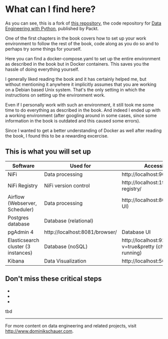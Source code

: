 # What can I find here?

As you can see, this is a fork of <a href="https://github.com/PacktPublishing/Data-Engineering-with-Python">this repository</a>, the code repository for [Data Engineering with Python](https://www.packtpub.com/product/data-engineering-with-python/9781839214189?utm_source=github&utm_medium=repository&utm_campaign=9781839214189), published by Packt.

One of the first chapters in the book covers how to set up your work environment to follow the rest of the book, code along as you do so and to perhaps try some things for yourself. 

Here you can find a docker-compose.yaml to set up the entire environment as described in the book but in Docker containers. This saves you the hassle of doing everything yourself.

I generally liked reading the book and it has certainly helped me, but without mentioning it anywhere it implicitly assumes that you are working on a Debian based Unix system. That's the only setting in which the instructions on setting up the environment work.

Even if I personally work with such an environment, it still took me some time to do everything as described in the book. And indeed I ended up with a working environment (after googling around in some cases, since some information in the book is outdated and this caused some errors).

Since I wanted to get a better understanding of Docker as well after reading the book, I found this to be a rewarding excercise.

## This is what you will set up
| Software | Used for | Accessible via | Credentials |
| --- | --- | --- | --- |
| NiFi | Data processing | http://localhost:9090/nifi/ | |
| NiFi Registry | NiFi version control | http://localhost:19090/nifi-registry/ | |
| Airflow (Webserver, Scheduler)| Data processing | http://localhost:8080/login/ (Web UI) | airflow/airflow |
| Postgres database| Database (relational) |  | airflow/airflow |
| pgAdmin 4 | http://localhost:8081/browser/ | Database UI | admin@admin.com/admin |
| Elasticsearch cluster (3 instances) | Database (noSQL) | http://localhost:9200/_cat/nodes?v=true&pretty (check if they are running) | |
| Kibana | Data Visualization | http://localhost:5601/ | |

## Don't miss these critical steps

*
*
*
tbd

---

For more content on data engineering and related projects, visit <a href=http://www.dominikschauer.com>http://www.dominikschauer.com</a>.
